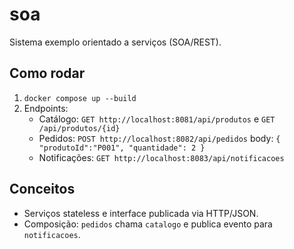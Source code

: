 # soa

Sistema exemplo orientado a serviços (SOA/REST).

## Como rodar
1. `docker compose up --build`
2. Endpoints:
   - Catálogo: `GET http://localhost:8081/api/produtos` e `GET /api/produtos/{id}`
   - Pedidos: `POST http://localhost:8082/api/pedidos` body: `{ "produtoId":"P001", "quantidade": 2 }`
   - Notificações: `GET http://localhost:8083/api/notificacoes`

## Conceitos
- Serviços stateless e interface publicada via HTTP/JSON.
- Composição: `pedidos` chama `catalogo` e publica evento para `notificacoes`.
